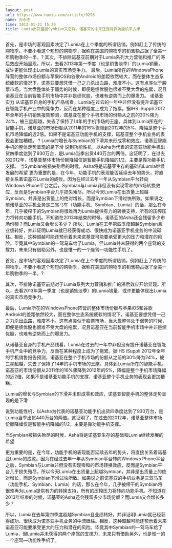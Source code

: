 ```yaml
---
layout: post
url: https://www.huxiu.com/article/9298
name: 孙永杰
time: 2013-01-21 15:20
title: Lumia出货量超Symbian又怎样，诺基亚的未来还是得靠功能机来支撑
---
```

首先，是市场的客观因素决定了Lumia在上个季度的所谓热销。例如赶上了传统的购物季。不要小看这个短短的购物季，据称在美国的购物季的销售额占据了全美一年购物季的一半。? 其次，不排除诺基亚前期对于Lumia系列大力营销和推广的滞后效应开始显现。所以，去看2013年第一季度（也是销售淡季）的Lumia销量，或许更能体现出Lumia的真实市场竞争力。 最后，Lumia所在的WindowsPhone阵营的整体市场份额与苹果iOS和谷歌Android的差距依然较大，而在整体生态系统疲软的情况下，诺基亚要想凭借一己之力杀出血路，难度不小。这有点类似于股票市场，当大盘整体处于弱势的时候，即便是绩优股也很难不受大盘的拖累，况且诺基亚在当前智能手机市场中并非是绩优股，也难有逆势而上的爆发力。 诺基亚实力 从诺基亚自身的手机产品线看，Lumia在过去的一年中非但没有提升诺基亚在智能手机产业中的竞争力，反而在某种程度上成为了拖累。据IHS iSuppli 2012年全年的手机销售报告预测，诺基亚在整个手机市场的份额从之前的30%降为24%，被三星超越，失去了保持了14年的手机市场的王座。具体到Lumia所在的智能手机，诺基亚的市场份额从2011年的16%骤降到2012年的5%，降幅是整个手机市场降幅的近2倍。如果不是诺基亚功能手机的支撑，诺基亚整个手机业务的表现会更加糟糕。 ? Lumia的增长与Symbian的下滑并未形成零和效应，诺基亚智能手机的整体走势呈现的是下滑 说到功能性机，以Asha为代表的诺基亚功能手机出货四季度达到了930万台，是Lumia当季出货440万台的两倍。这证明了，在过去的2012年，诺基亚整体市场份额降幅仅是智能手机降幅的1/2，主要是靠功能手机支撑。 当Symbian被损失殆尽的时候，Asha将是诺基亚生存的基础和Lumia继续发展的希望 更为重要的是，在今年，功能手机的表现能否延续去年的势头，将直接关系着诺基亚Lumia的成败。因为在经过去年一年从Symbian平台转向Windows Phone平台之后，Symbian与Lumia非但没有实现零和的市场转换效应，反而是Symbian平台几乎损失殆尽。所以今天Lumia在出货量上超越Symbian，并非是出货量上的绝对增长，而是Symbian下滑过快所致。如果说之前诺基亚的手机业务是三驾马车（功能手机、Symbian、Lumia）的话，那么在今年，几乎被榨干的Symbian将很难再为Lumia提供有力的转换支持，所有的压榨压力将转向功能手机。不知道在2013年结束的时候，诺基亚的Asha还会残留多少市场份额？而Lumia又会增长多少？ 所以，Lumia在去年第四季度超越Symbian且业绩转好，并非证明Lumia就已经获得成功、很快成为诺基亚手机业务的中流砥柱。相反，这种超越可能还预示着未来诺基亚可能要承受更大的压力和潜在的风险。毕竟其中Symbian的一驾马车给了Lumia，但Lumia并未获得的两个座驾的支撑力，未来只有借助另外，也是惟一的一个座驾—功能性手机了。

首先，是市场的客观因素决定了Lumia在上个季度的所谓热销。例如赶上了传统的购物季。不要小看这个短短的购物季，据称在美国的购物季的销售额占据了全美一年购物季的一半。?

其次，不排除诺基亚前期对于Lumia系列大力营销和推广的滞后效应开始显现。所以，去看2013年第一季度（也是销售淡季）的Lumia销量，或许更能体现出Lumia的真实市场竞争力。

最后，Lumia所在的WindowsPhone阵营的整体市场份额与苹果iOS和谷歌Android的差距依然较大，而在整体生态系统疲软的情况下，诺基亚要想凭借一己之力杀出血路，难度不小。这有点类似于股票市场，当大盘整体处于弱势的时候，即便是绩优股也很难不受大盘的拖累，况且诺基亚在当前智能手机市场中并非是绩优股，也难有逆势而上的爆发力。

从诺基亚自身的手机产品线看，Lumia在过去的一年中非但没有提升诺基亚在智能手机产业中的竞争力，反而在某种程度上成为了拖累。据IHS iSuppli 2012年全年的手机销售报告预测，诺基亚在整个手机市场的份额从之前的30%降为24%，被三星超越，失去了保持了14年的手机市场的王座。具体到Lumia所在的智能手机，诺基亚的市场份额从2011年的16%骤降到2012年的5%，降幅是整个手机市场降幅的近2倍。如果不是诺基亚功能手机的支撑，诺基亚整个手机业务的表现会更加糟糕。

Lumia的增长与Symbian的下滑并未形成零和效应，诺基亚智能手机的整体走势呈现的是下滑

说到功能性机，以Asha为代表的诺基亚功能手机出货四季度达到了930万台，是Lumia当季出货440万台的两倍。这证明了，在过去的2012年，诺基亚整体市场份额降幅仅是智能手机降幅的1/2，主要是靠功能手机支撑。

当Symbian被损失殆尽的时候，Asha将是诺基亚生存的基础和Lumia继续发展的希望

更为重要的是，在今年，功能手机的表现能否延续去年的势头，将直接关系着诺基亚Lumia的成败。因为在经过去年一年从Symbian平台转向Windows Phone平台之后，Symbian与Lumia非但没有实现零和的市场转换效应，反而是Symbian平台几乎损失殆尽。所以今天Lumia在出货量上超越Symbian，并非是出货量上的绝对增长，而是Symbian下滑过快所致。如果说之前诺基亚的手机业务是三驾马车（功能手机、Symbian、Lumia）的话，那么在今年，几乎被榨干的Symbian将很难再为Lumia提供有力的转换支持，所有的压榨压力将转向功能手机。不知道在2013年结束的时候，诺基亚的Asha还会残留多少市场份额？而Lumia又会增长多少？

所以，Lumia在去年第四季度超越Symbian且业绩转好，并非证明Lumia就已经获得成功、很快成为诺基亚手机业务的中流砥柱。相反，这种超越可能还预示着未来诺基亚可能要承受更大的压力和潜在的风险。毕竟其中Symbian的一驾马车给了Lumia，但Lumia并未获得的两个座驾的支撑力，未来只有借助另外，也是惟一的一个座驾—功能性手机了。

